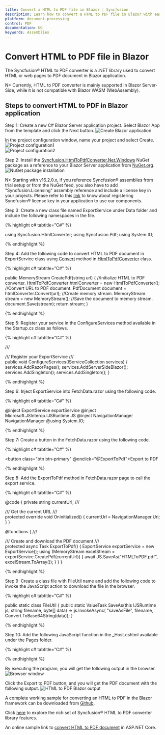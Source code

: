 ```yaml
---
title: Convert a HTML to PDF file in Blazor | Syncfusion
description: Learn how to convert a HTML to PDF file in Blazor with easy steps using Syncfusion .NET HTML converter library.
platform: document-processing
control: PDF
documentation: UG
keywords: Assemblies
---
```


# Convert HTML to PDF file in Blazor

The Syncfusion&reg; HTML to PDF converter is a .NET library used to convert HTML or web pages to PDF document in Blazor application.

N> Currently, HTML to PDF converter is mainly supported in Blazor Server-Side, while it is not compatible with Blazor WASM (WebAssembly).

## Steps to convert HTML to PDF in Blazor application

Step 1: Create a new C# Blazor Server application project. Select Blazor App from the template and click the Next button.
![Create Blazor application](htmlconversion_images/blazor_step1.png)  

In the project configuration window, name your project and select Create.
![Project configuration1](htmlconversion_images/blazor_step2.png)  
![Project configuration2](htmlconversion_images/blazor_step3.png)  

Step 2: Install the [Syncfusion.HtmlToPdfConverter.Net.Windows](https://www.nuget.org/packages/Syncfusion.HtmlToPdfConverter.Net.Windows/) NuGet package as a reference to your Blazor Server application from [NuGet.org](https://www.nuget.org/).
![NuGet package installation](htmlconversion_images/blazor_step_nuget.png)  

N> Starting with v16.2.0.x, if you reference Syncfusion&reg; assemblies from trial setup or from the NuGet feed, you also have to add "Syncfusion.Licensing" assembly reference and include a license key in your projects. Please refer to this [link](https://help.syncfusion.com/common/essential-studio/licensing/overview) to know about registering Syncfusion&reg; license key in your application to use our components.

Step 3: Create a new class file named ExportService under Data folder and include the following namespaces in the file.

{% highlight c# tabtitle="C#" %}

using Syncfusion.HtmlConverter;
using Syncfusion.Pdf;
using System.IO;

{% endhighlight %}

Step 4: Add the following code to convert HTML to PDF document in ExportService class using [Convert](https://help.syncfusion.com/cr/document-processing/Syncfusion.HtmlConverter.HtmlToPdfConverter.html#Syncfusion_HtmlConverter_HtmlToPdfConverter_Convert_System_String_) method in [HtmlToPdfConverter](https://help.syncfusion.com/cr/document-processing/Syncfusion.HtmlConverter.HtmlToPdfConverter.html) class.

{% highlight c# tabtitle="C#" %}

public MemoryStream CreatePdf(string url)
{
    //Initialize HTML to PDF converter.
    HtmlToPdfConverter htmlConverter = new HtmlToPdfConverter();    
    //Convert URL to PDF document.
    PdfDocument document = htmlConverter.Convert(url);
    //Create memory stream.
    MemoryStream stream = new MemoryStream();
    //Save the document to memory stream.
    document.Save(stream);
    return stream;
}

{% endhighlight %}

Step 5: Register your service in the ConfigureServices method available in the Startup.cs class as follows.

{% highlight c# tabtitle="C#" %}

/// <summary>
/// Register your ExportService 
/// </summary>
public void ConfigureServices(IServiceCollection services)
{
    services.AddRazorPages();
    services.AddServerSideBlazor();
    services.AddSingleton<WeatherForecastService>();
    services.AddSingleton<ExportService>();
}

{% endhighlight %}

Step 6: Inject ExportService into FetchData.razor using the following code.

{% highlight c# tabtitle="C#" %}

@inject ExportService exportService
@inject Microsoft.JSInterop.IJSRuntime JS
@inject NavigationManager NavigationManager
@using  System.IO;

{% endhighlight %}

Step 7: Create a button in the FetchData.razor using the following code.

{% highlight c# tabtitle="C#" %}

<button class="btn btn-primary" @onclick="@ExportToPdf">Export to PDF</button>

{% endhighlight %}

Step 8: Add the ExportToPdf method in FetchData.razor page to call the export service.

{% highlight c# tabtitle="C#" %}

@code {
    private string currentUrl;
    /// <summary>
    /// Get the current URL
    /// </summary>
    protected override void OnInitialized()
    {
        currentUrl = NavigationManager.Uri;
    }
}

@functions
{
    /// <summary>
    /// Create and download the PDF document
    /// </summary>
    protected async Task ExportToPdf()
    {
        ExportService exportService = new ExportService();
        using (MemoryStream excelStream = exportService.CreatePdf(currentUrl))
        {
            await JS.SaveAs("HTMLToPDF.pdf", excelStream.ToArray());
        }
    }
}

{% endhighlight %}

Step 9: Create a class file with FileUtil name and add the following code to invoke the JavaScript action to download the file in the browser.

{% highlight c# tabtitle="C#" %}

public static class FileUtil
{
    public static ValueTask<object> SaveAs(this IJSRuntime js, string filename, byte[] data)
     => js.InvokeAsync<object>(
         "saveAsFile",
         filename,
         Convert.ToBase64String(data));
}

{% endhighlight %}

Step 10: Add the following JavaScript function in the _Host.cshtml available under the Pages folder.

{% highlight c# tabtitle="C#" %}

<script type="text/javascript">
    function saveAsFile(filename, bytesBase64)
    {
        if (navigator.msSaveBlob)
        {
            //Download document in Edge browser
            var data = window.atob(bytesBase64);
            var bytes = new Uint8Array(data.length);
            for (var i = 0; i < data.length; i++)
            {
                bytes[i] = data.charCodeAt(i);
            }
            var blob = new Blob([bytes.buffer], { type: "application/octet-stream" });
            navigator.msSaveBlob(blob, filename);
        }
        else
        {
            var link = document.createElement('a');
            link.download = filename;
            link.href = "data:application/octet-stream;base64," + bytesBase64;
            document.body.appendChild(link); // Needed for Firefox
            link.click();
            document.body.removeChild(link);
        }
    }
</script>

{% endhighlight %}

By executing the program, you will get the following output in the browser.
![Browser window](htmlconversion_images/blazor_step4.png)   

Click the Export to PDF button, and you will get the PDF document with the following output.
![HTML to PDF Blazor output](htmlconversion_images/HtmlBlazorOutput.png)   
    
A complete working sample for converting an HTML to PDF in the Blazor framework can be downloaded from [Github](https://github.com/SyncfusionExamples/html-to-pdf-csharp-examples/tree/master/Blazor).

Click [here](https://www.syncfusion.com/document-processing/pdf-framework/blazor/html-to-pdf) to explore the rich set of Syncfusion&reg; HTML to PDF converter library features. 

An online sample link to [convert HTML to PDF document](https://ej2.syncfusion.com/aspnetcore/PDF/HtmltoPDF#/material3) in ASP.NET Core.